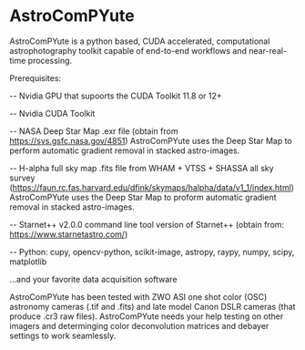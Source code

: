 # AstroComPYute
AstroComPYute is a python based, CUDA accelerated, computational astrophotography toolkit capable of end-to-end workflows and near-real-time processing.

Prerequisites:


  -- Nvidia GPU that supoorts the CUDA Toolkit 11.8 or 12+
  
  -- Nvidia CUDA Toolkit
  
  -- NASA Deep Star Map .exr file 
      (obtain from https://svs.gsfc.nasa.gov/4851)
      AstroComPYute uses the Deep Star Map to perform 
      automatic gradient removal in stacked astro-images.
      
  -- H-alpha full sky map .fits file from WHAM + VTSS + SHASSA all sky survey
      (https://faun.rc.fas.harvard.edu/dfink/skymaps/halpha/data/v1_1/index.html)
      AstroComPYute uses the Deep Star Map to proform automatic gradient removal 
      in stacked astro-images.
  
 -- Starnet++ v2.0.0 command line tool version of Starnet++
      (obtain from: https://www.starnetastro.com/)
  
 -- Python: cupy, opencv-python, scikit-image, astropy, raypy, numpy, scipy, matplotlib
  
  ...and your favorite data acquisition software



AstroComPYute has been tested with ZWO ASI one shot color (OSC) astronomy cameras (.tif and .fits) and late model Canon DSLR cameras (that produce .cr3 raw files).  AstroComPYute needs your help testing on other imagers and determinging color deconvolution matrices and debayer settings to work seamlessly.  


